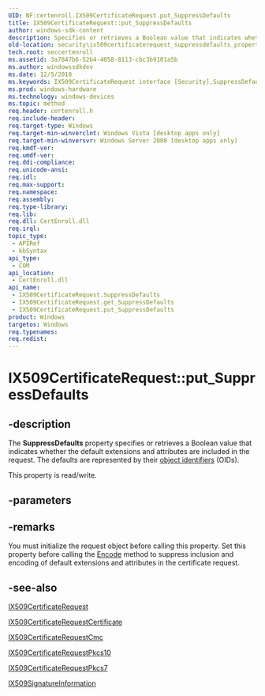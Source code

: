 ```yaml
---
UID: NF:certenroll.IX509CertificateRequest.put_SuppressDefaults
title: IX509CertificateRequest::put_SuppressDefaults
author: windows-sdk-content
description: Specifies or retrieves a Boolean value that indicates whether the default extensions and attributes are included in the request.
old-location: security\ix509certificaterequest_suppressdefaults_property.htm
tech.root: seccertenroll
ms.assetid: 3a7847b6-52b4-4058-8113-cbc3b9101a5b
ms.author: windowssdkdev
ms.date: 12/5/2018
ms.keywords: IX509CertificateRequest interface [Security],SuppressDefaults property, IX509CertificateRequest.SuppressDefaults, IX509CertificateRequest.put_SuppressDefaults, IX509CertificateRequest::SuppressDefaults, IX509CertificateRequest::get_SuppressDefaults, IX509CertificateRequest::put_SuppressDefaults, SuppressDefaults property [Security], SuppressDefaults property [Security],IX509CertificateRequest interface, certenroll/IX509CertificateRequest::SuppressDefaults, certenroll/IX509CertificateRequest::get_SuppressDefaults, certenroll/IX509CertificateRequest::put_SuppressDefaults, put_SuppressDefaults, security.ix509certificaterequest_suppressdefaults_property
ms.prod: windows-hardware
ms.technology: windows-devices
ms.topic: method
req.header: certenroll.h
req.include-header: 
req.target-type: Windows
req.target-min-winverclnt: Windows Vista [desktop apps only]
req.target-min-winversvr: Windows Server 2008 [desktop apps only]
req.kmdf-ver: 
req.umdf-ver: 
req.ddi-compliance: 
req.unicode-ansi: 
req.idl: 
req.max-support: 
req.namespace: 
req.assembly: 
req.type-library: 
req.lib: 
req.dll: CertEnroll.dll
req.irql: 
topic_type:
 - APIRef
 - kbSyntax
api_type:
 - COM
api_location:
 - CertEnroll.dll
api_name:
 - IX509CertificateRequest.SuppressDefaults
 - IX509CertificateRequest.get_SuppressDefaults
 - IX509CertificateRequest.put_SuppressDefaults
product: Windows
targetos: Windows
req.typenames: 
req.redist: 
---
```


# IX509CertificateRequest::put_SuppressDefaults


## -description


The <b>SuppressDefaults</b> property specifies or retrieves a Boolean value that indicates whether the default extensions and attributes are included in the request. The defaults are represented by their <a href="https://msdn.microsoft.com/en-us/library/ms721599(v=VS.85).aspx">object identifiers</a> (OIDs).

This property is read/write.


## -parameters


## -remarks



You must initialize the request object before calling this property. Set this property before calling the <a href="https://msdn.microsoft.com/en-us/library/Aa377650(v=VS.85).aspx">Encode</a> method to suppress inclusion and encoding of default extensions and attributes in the certificate request.




## -see-also




<a href="https://msdn.microsoft.com/en-us/library/Aa377123(v=VS.85).aspx">IX509CertificateRequest</a>



<a href="https://msdn.microsoft.com/en-us/library/Aa377124(v=VS.85).aspx">IX509CertificateRequestCertificate</a>



<a href="https://msdn.microsoft.com/en-us/library/Aa377133(v=VS.85).aspx">IX509CertificateRequestCmc</a>



<a href="https://msdn.microsoft.com/en-us/library/Aa377505(v=VS.85).aspx">IX509CertificateRequestPkcs10</a>



<a href="https://msdn.microsoft.com/en-us/library/Aa377608(v=VS.85).aspx">IX509CertificateRequestPkcs7</a>



<a href="https://msdn.microsoft.com/en-us/library/Aa379050(v=VS.85).aspx">IX509SignatureInformation</a>
 

 

